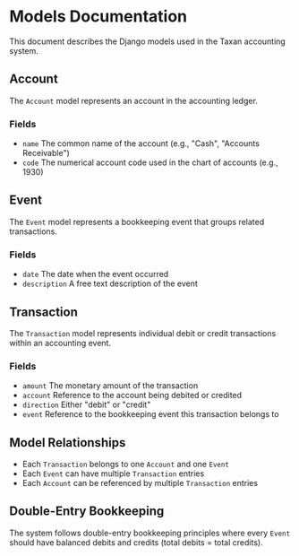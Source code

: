 # Models Documentation

This document describes the Django models used in the Taxan accounting system.

## Account

The `Account` model represents an account in the accounting ledger.

### Fields

- `name` The common name of the account (e.g., "Cash", "Accounts Receivable")
- `code` The numerical account code used in the chart of accounts (e.g., 1930)


## Event

The `Event` model represents a bookkeeping event that groups related transactions.

### Fields

- `date` The date when the event occurred
- `description` A free text description of the event

## Transaction

The `Transaction` model represents individual debit or credit transactions within an accounting event.

### Fields

- `amount` The monetary amount of the transaction
- `account` Reference to the account being debited or credited
- `direction` Either "debit" or "credit"
- `event` Reference to the bookkeeping event this transaction belongs to

## Model Relationships

- Each `Transaction` belongs to one `Account` and one `Event`
- Each `Event` can have multiple `Transaction` entries
- Each `Account` can be referenced by multiple `Transaction` entries

## Double-Entry Bookkeeping

The system follows double-entry bookkeeping principles where every `Event` should have balanced debits and credits (total debits = total credits).
